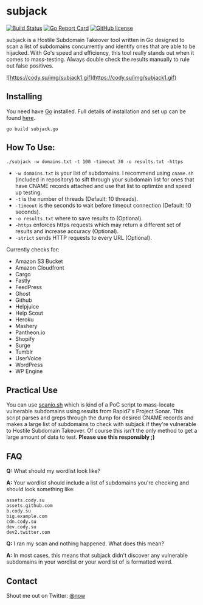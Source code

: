 # subjack

[![Build Status](https://api.travis-ci.org/haccer/subjack.svg?branch=master)](https://travis-ci.org/haccer/subjack) [![Go Report Card](https://goreportcard.com/badge/github.com/haccer/subjack)](https://goreportcard.com/report/github.com/haccer/subjack) [![GitHub license](https://img.shields.io/github/license/haccer/subjack.svg)](https://github.com/haccer/subjack/blob/master/LICENSE)

subjack is a Hostile Subdomain Takeover tool written in Go designed to scan a list of subdomains concurrently and identify ones that are able to be hijacked. With Go's speed and efficiency, this tool really stands out when it comes to mass-testing. Always double check the results manually to rule out false positives. 


![https://cody.su/img/subjack1.gif](https://cody.su/img/subjack1.gif)

## Installing

You need have [Go](https://golang.org/) installed. Full details of installation and set up can be found [here](https://golang.org/doc/install). 

`go build subjack.go`

## How To Use:

`./subjack -w domains.txt -t 100 -timeout 30 -o results.txt -https`
- `-w domains.txt` is your list of subdomains. I recommend using `cname.sh` (included in repository) to sift through your subdomain list for ones that have CNAME records attached and use that list to optimize and speed up testing.
- `-t` is the number of threads (Default: 10 threads). 
- `-timeout` is the seconds to wait before timeout connection (Default: 10 seconds).
- `-o results.txt` where to save results to (Optional).
- `-https` enforces https requests which may return a different set of results and increase accuracy (Optional).
- `-strict` sends HTTP requests to every URL (Optional).

Currently checks for:
- Amazon S3 Bucket
- Amazon Cloudfront
- Cargo
- Fastly
- FeedPress 
- Ghost
- Github 
- Helpjuice 
- Help Scout
- Heroku 
- Mashery
- Pantheon.io
- Shopify
- Surge 
- Tumblr
- UserVoice
- WordPress  
- WP Engine

<!--
## Screenshots
<img src="https://i.imgur.com/xfjSuwW.jpg" />
<img src="https://i.imgur.com/2bZF0Ge.png" />
-->

## Practical Use

You can use [scanio.sh](https://gist.github.com/haccer/3698ff6927fc00c8fe533fc977f850f8) which is kind of a PoC script to mass-locate vulnerable subdomains using results from Rapid7's Project Sonar. This script parses and greps through the dump for desired CNAME records and makes a large list of subdomains to check with subjack if they're vulnerable to Hostile Subdomain Takeover. Of course this isn't the only method to get a large amount of data to test. **Please use this responsibly ;)**

## FAQ
**Q:** What should my wordlist look like?

**A:** Your wordlist should include a list of subdomains you're checking and should look something like:
```
assets.cody.su
assets.github.com
b.cody.su
big.example.com
cdn.cody.su
dev.cody.su
dev2.twitter.com
```

**Q:** I ran my scan and nothing happened. What does this mean?

**A:** In most cases, this means that subjack didn't discover any vulnerable subdomains in your wordlist or your wordlist of is formatted weird.

## Contact

Shout me out on Twitter: [@now](https://twitter.com/now)
